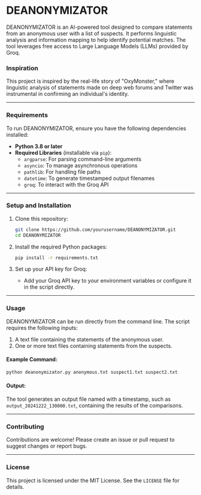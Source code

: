 # DEANONYMIZATOR

DEANONYMIZATOR is an AI-powered tool designed to compare statements from an anonymous user with a list of suspects. It performs linguistic analysis and information mapping to help identify potential matches. The tool leverages free access to Large Language Models (LLMs) provided by Groq.

### Inspiration
This project is inspired by the real-life story of "OxyMonster," where linguistic analysis of statements made on deep web forums and Twitter was instrumental in confirming an individual's identity.

---

### Requirements
To run DEANONYMIZATOR, ensure you have the following dependencies installed:

- **Python 3.8 or later**
- **Required Libraries** (installable via `pip`):
  - `argparse`: For parsing command-line arguments
  - `asyncio`: To manage asynchronous operations
  - `pathlib`: For handling file paths
  - `datetime`: To generate timestamped output filenames
  - `groq`: To interact with the Groq API

---

### Setup and Installation

1. Clone this repository:
   ```bash
   git clone https://github.com/yourusername/DEANONYMIZATOR.git
   cd DEANONYMIZATOR
   ```

2. Install the required Python packages:
   ```bash
   pip install -r requirements.txt
   ```

3. Set up your API key for Groq:
   - Add your Groq API key to your environment variables or configure it in the script directly.

---

### Usage
DEANONYMIZATOR can be run directly from the command line. The script requires the following inputs:

1. A text file containing the statements of the anonymous user.
2. One or more text files containing statements from the suspects.

#### Example Command:
```bash
python deanonymizator.py anonymous.txt suspect1.txt suspect2.txt
```

#### Output:
The tool generates an output file named with a timestamp, such as `output_20241222_130000.txt`, containing the results of the comparisons.

---

### Contributing
Contributions are welcome! Please create an issue or pull request to suggest changes or report bugs.

---

### License
This project is licensed under the MIT License. See the `LICENSE` file for details.

